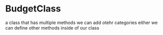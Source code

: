 # BudgetClass
a class that has multiple methods
we can add otehr categories either 
we can define other methods inside of our class
